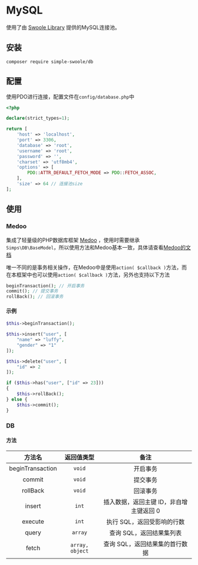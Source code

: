 # MySQL

使用了由 [Swoole Library](https://github.com/swoole/library) 提供的MySQL连接池。

## 安装

```
composer require simple-swoole/db
```

## 配置

使用PDO进行连接，配置文件在`config/database.php`中

```php
<?php

declare(strict_types=1);

return [
    'host' => 'localhost',
    'port' => 3306,
    'database' => 'root',
    'username' => 'root',
    'password' => '',
    'charset' => 'utf8mb4',
    'options' => [
        PDO::ATTR_DEFAULT_FETCH_MODE => PDO::FETCH_ASSOC,
    ],
    'size' => 64 // 连接池size
];
```

## 使用

### Medoo

集成了轻量级的PHP数据库框架 [Medoo](https://medoo.lvtao.net/index.php) ，使用时需要继承`Simps\DB\BaseModel`，所以使用方法和Medoo基本一致，具体请查看[Medoo的文档](https://medoo.lvtao.net/1.2/doc.php)

唯一不同的是事务相关操作，在Medoo中是使用`action( $callback )`方法，而在本框架中也可以使用`action( $callback )`方法，另外也支持以下方法

```php
beginTransaction(); // 开启事务
commit(); // 提交事务
rollBack(); // 回滚事务
```

#### 示例

```php
$this->beginTransaction();

$this->insert("user", [
    "name" => "luffy",
    "gender" => "1"
]);

$this->delete("user", [
    "id" => 2
]);

if ($this->has("user", ["id" => 23]))
{
    $this->rollBack();
} else {
    $this->commit();
}
```

### DB

#### 方法

|      方法名      |   返回值类型    |                  备注                   |
| :--------------: | :-------------: | :-------------------------------------: |
| beginTransaction |     `void`      |                开启事务                 |
|      commit      |     `void`      |                提交事务                 |
|     rollBack     |     `void`      |                回滚事务                 |
|      insert      |      `int`      | 插入数据，返回主键 ID，非自增主键返回 0 |
|     execute      |      `int`      |       执行 SQL，返回受影响的行数        |
|      query       |     `array`     |        查询 SQL，返回结果集列表         |
|      fetch       | `array, object` |     查询 SQL，返回结果集的首行数据      |
